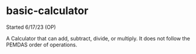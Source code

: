 # basic-calculator

Started 6/17/23 (OP)

A Calculator that can add, subtract, divide, or multiply. It does not follow the PEMDAS order of operations.
